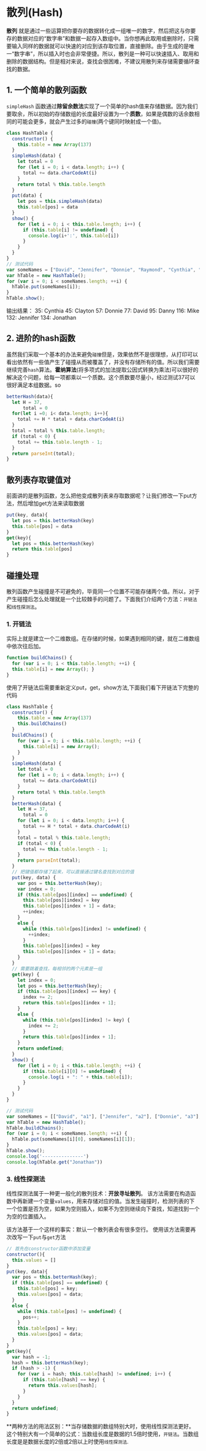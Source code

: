 # 散列(Hash)
**散列** 就是通过一些运算把你要存的数据转化成一组唯一的数字，然后把这与你要存的数据对应的“数字串”和数据一起存入数组中。当你想再此取用或删除时，只需要输入同样的数据就可以快速的对应到该存取位置，直接删除。由于生成的是唯一“数字串”，所以插入时也会非常便捷。所以，散列是一种可以快速插入、取用和删除的数据结构。但是相对来说，查找会很困难，不建议用散列来存储需要循环查找的数据。

## 1. 一个简单的散列函数
`simpleHash` 函数通过**除留余数法**实现了一个简单的hash值来存储数据。因为我们要取余，所以初始的存储数组的长度最好设置为一个**质数**，如果是偶数的话余数相同的可能会更多，就会产生过多的`碰撞`(两个键同时映射成一个值)。
```js
class HashTable {
  constructor() {
    this.table = new Array(137)
  }
  simpleHash(data) {
    let total = 0
    for (let i = 0; i < data.length; i++) {
      total += data.charCodeAt(i)
    }
    return total % this.table.length
  }
  put(data) {
    let pos = this.simpleHash(data)
    this.table[pos] = data
  }
  show() {
    for (let i = 0; i < this.table.length; i++) {
      if (this.table[i] != undefined) {
        console.log(i+':', this.table[i])
      }
    }
  }
}
// 测试代码
var someNames = ["David", "Jennifer", "Donnie", "Raymond", "Cynthia", "Mike", "Clayton", "Danny", "Jonathan"];
var hTable = new HashTable();
for (var i = 0; i < someNames.length; ++i) {
  hTable.put(someNames[i]);
}
hTable.show();
```
输出结果：
35: Cynthia
45: Clayton
57: Donnie
77: David
95: Danny
116: Mike
132: Jennifer
134: Jonathan

## 2. 进阶的hash函数
虽然我们采取一个基本的办法来避免`碰撞`但是，效果依然不是很理想，从打印可以看出依然有一些值产生了碰撞从而被覆盖了，并没有存储所有的值。所以我们需要继续完善`hash`算法。**霍纳算法**(将多项式的加法提取公因式转换为乘法)可以很好的解决这个问题，给每一项都乘以一个质数。这个质数要尽量小，经过测试37可以很好满足本组数据。so
```js
betterHash(data){
  let H = 37,
      total = 0
  for(let i =0; i< data.length; i++){
    total += H * tatal + data.charCodeAt(i)
  }
  total = total % this.table.length;
  if (total < 0) {
    total += this.table.length - 1; 
  }
  return parseInt(total);
}
```
## 散列表存取键值对
前面讲的是散列函数，怎么把他变成散列表来存取数据呢？让我们修改一下put方法，然后增加get方法来读取数据
```js
put(key, data){
  let pos = this.betterHash(key)
  this.table[pos] = data
}
get(key){
  let pos = this.betterHash(key)
  return this.table[pos]
}
```
## 碰撞处理
散列函数产生碰撞是不可避免的，毕竟同一个位置不可能存储两个值。所以，对于产生碰撞后怎么处理就是一个比较棘手的问题了。下面我们介绍两个方法：`开链法`和`线性探测法`。
### 1. 开链法
实际上就是建立一个二维数组。在存储的时候，如果遇到相同的键，就在二维数组中依次往后加。
```js
function buildChains() {
  for (var i = 0; i < this.table.length; ++i) {
  this.table[i] = new Array(); }
}
```
使用了开链法后需要重新定义put，get，show方法,下面我们看下开链法下完整的代码
```js
class HashTable {
  constructor() {
    this.table = new Array(137)
    this.buildChains()
  }
  buildChains() {
    for (var i = 0; i < this.table.length; ++i) {
      this.table[i] = new Array();
    }
  }
  simpleHash(data) {
    let total = 0
    for (let i = 0; i < data.length; i++) {
      total += data.charCodeAt(i)
    }
    return total % this.table.length
  }
  betterHash(data) {
    let H = 37,
      total = 0
    for (let i = 0; i < data.length; i++) {
      total += H * total + data.charCodeAt(i)
    }
    total = total % this.table.length;
    if (total < 0) {
      total += this.table.length - 1;
    }
    return parseInt(total);
  }
  // 把键值都存储了起来，可以直接通过键名查找到对应的值
  put(key, data) {
    var pos = this.betterHash(key);
    var index = 0;
    if (this.table[pos][index] == undefined) {
      this.table[pos][index] = key
      this.table[pos][index + 1] = data;
      ++index;
    }
    else {
      while (this.table[pos][index] != undefined) {
        ++index;
      }
      this.table[pos][index] = key
      this.table[pos][index + 1] = data;
    }
  }
  // 需要跳着查找，每相邻的两个元素是一组
  get(key) {
    let index = 0;
    let pos = this.betterHash(key);
    if (this.table[pos][index] == key) {
      index += 2;
      return this.table[pos][index + 1];
    }
    else {
      while (this.table[pos][index] != key) {
        index += 2;
      }
      return this.table[pos][index + 1];
    }
    return undefined;
  }
  show() {
    for (let i = 0; i < this.table.length; ++i) {
      if (this.table[i][0] != undefined) {
        console.log(i + ": " + this.table[i]);
      }
    }
  }
}

// 测试代码
var someNames = [["David", "a1"], ["Jennifer", "a2"], ["Donnie", "a3"], ["Raymond", "a4"], ["Cynthia", "a5"], ["Mike", "a6"], ["Clayton", "a7"], ["Danny", "a8"], ["Jonathan", "a9"]];
var hTable = new HashTable();
hTable.buildChains();
for (var i = 0; i < someNames.length; ++i) {
  hTable.put(someNames[i][0], someNames[i][1]);
}
hTable.show();
console.log('---------------')
console.log(hTable.get("Jonathan"))
```
### 3. 线性探测法
线性探测法属于一种更一般化的散列技术：**开放寻址散列**。
该方法需要在构造函数中再新建一个变量`values`，用来存储对应的值。当发生碰撞时，检测列表的下一个位置是否为空，如果为空则插入，如果不为空则继续向下查找，知道找到一个为空的位置插入。

该方法基于一个这样的事实：默认一个散列表会有很多空行。
使用该方法需要再次改写一下`put`与`get`方法

```js
// 首先在constructor函数中添加变量
constructor(){
  this.values = []
}
put(key, data){
  var pos = this.betterHash(key);
  if (this.table[pos] == undefined) {
    this.table[pos] = key;
    this.values[pos] = data; 
  }
  else {
    while (this.table[pos] != undefined) {
      pos++; 
    }
    this.table[pos] = key;
    this.values[pos] = data;
  }
}
get(key){
  var hash = -1;
  hash = this.betterHash(key); 
  if (hash > -1) {
    for (var i = hash; this.table[hash] != undefined; i++) { 
      if (this.table[hash] == key) {
        return this.values[hash]; 
      }
    } 
  }
  return undefined;
}
```

**两种方法的用法区别：**当存储数据的数组特别大时，使用线性探测法更好。这个特别大有一个简单的公式：当数组长度是数据的1.5倍时使用，`开链法`。当数组长度是是数据长度的2倍或2倍以上时使用`线性探测法`.

